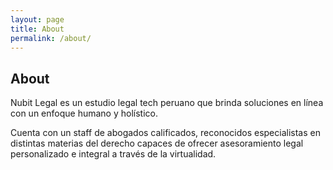```yaml
---
layout: page
title: About
permalink: /about/
---
```

About
---
Nubit Legal es un estudio legal tech peruano que brinda soluciones 
en línea con un enfoque humano y holístico. <br />

Cuenta con un staff de abogados calificados, reconocidos especialistas
en distintas materias del derecho capaces de ofrecer asesoramiento
legal personalizado e integral a través de la virtualidad.
<!---PONER URL: [jekyllrb.com](https://jekyllrb.com/) ---> 

[jekyll-organization]: https://github.com/jekyll
